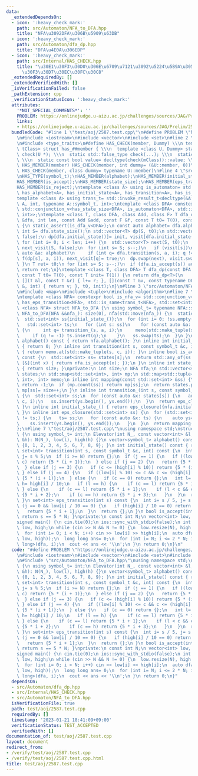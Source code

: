 ```yaml
---
data:
  _extendedDependsOn:
  - icon: ':heavy_check_mark:'
    path: src/Automaton/NFA_to_DFA.hpp
    title: "NFA\u3092DFA\u306B\u5909\u63DB"
  - icon: ':heavy_check_mark:'
    path: src/Automaton/dfa_dp.hpp
    title: "DFA\u4E0A\u306EDP"
  - icon: ':heavy_check_mark:'
    path: src/Internal/HAS_CHECK.hpp
    title: "\u30E1\u30F3\u30D0\u306E\u6709\u7121\u3092\u5224\u5B9A\u3059\u308B\u30C6\
      \u30F3\u30D7\u30EC\u30FC\u30C8"
  _extendedRequiredBy: []
  _extendedVerifiedWith: []
  _isVerificationFailed: false
  _pathExtension: cpp
  _verificationStatusIcon: ':heavy_check_mark:'
  attributes:
    '*NOT_SPECIAL_COMMENTS*': ''
    PROBLEM: https://onlinejudge.u-aizu.ac.jp/challenges/sources/JAG/Prelim/2587
    links:
    - https://onlinejudge.u-aizu.ac.jp/challenges/sources/JAG/Prelim/2587
  bundledCode: "#line 1 \"test/aoj/2587.test.cpp\"\n#define PROBLEM \"https://onlinejudge.u-aizu.ac.jp/challenges/sources/JAG/Prelim/2587\"\
    \n#include <iostream>\n#include <vector>\n#include <set>\n#line 2 \"src/Internal/HAS_CHECK.hpp\"\
    \n#include <type_traits>\n#define HAS_CHECK(member, Dummy) \\\n template <class\
    \ tClass> struct has_##member { \\\n  template <class U, Dummy> static std::true_type\
    \ check(U *); \\\n  static std::false_type check(...); \\\n  static tClass *mClass;\
    \ \\\n  static const bool value= decltype(check(mClass))::value; \\\n };\n#define\
    \ HAS_MEMBER(member) HAS_CHECK(member, int dummy= (&U::member, 0))\n#define HAS_TYPE(member)\
    \ HAS_CHECK(member, class dummy= typename U::member)\n#line 4 \"src/Automaton/dfa_dp.hpp\"\
    \nHAS_TYPE(symbol_t);\nHAS_MEMBER(alphabet);\nHAS_MEMBER(initial_state);\nHAS_MEMBER(transition);\n\
    HAS_MEMBER(is_accept);\nHAS_MEMBER(state_size);\nHAS_MEMBER(eps_transition);\n\
    HAS_MEMBER(is_reject);\ntemplate <class A> using is_automaton= std::conjunction<has_symbol_t<A>,\
    \ has_alphabet<A>, has_initial_state<A>, has_transition<A>, has_is_accept<A>>;\n\
    template <class A> using trans_t= std::invoke_result_t<decltype(&A::transition),\
    \ A, int, typename A::symbol_t, int>;\ntemplate <class DFA> constexpr bool is_dfa_v=\
    \ std::conjunction_v<has_state_size<DFA>, is_automaton<DFA>, std::is_same<trans_t<DFA>,\
    \ int>>;\ntemplate <class T, class DFA, class Add, class F> T dfa_dp(const DFA\
    \ &dfa, int len, const Add &add, const F &f, const T t0= T(0), const T init= T(1))\
    \ {\n static_assert(is_dfa_v<DFA>);\n const auto alphabet= dfa.alphabet();\n const\
    \ int S= dfa.state_size();\n std::vector<T> dp(S, t0);\n std::vector<char> visit(S,\
    \ false);\n dp[dfa.initial_state()]= init, visit[dfa.initial_state()]= true;\n\
    \ for (int i= 0; i < len; i++) {\n  std::vector<T> next(S, t0);\n  std::vector<char>\
    \ next_visit(S, false);\n  for (int s= S; s--;)\n   if (visit[s])\n    for (const\
    \ auto &a: alphabet)\n     if (int q= dfa.transition(s, a, i); q != -1) add(next[q],\
    \ f(dp[s], a, i)), next_visit[q]= true;\n  dp.swap(next), visit.swap(next_visit);\n\
    \ }\n T ret= t0;\n for (int s= S; s--;)\n  if (dfa.is_accept(s)) add(ret, dp[s]);\n\
    \ return ret;\n}\ntemplate <class T, class DFA> T dfa_dp(const DFA &dfa, int len,\
    \ const T t0= T(0), const T init= T(1)) {\n return dfa_dp<T>(\n     dfa, len,\
    \ [](T &l, const T &r) { l+= r; }, [](const T &v, const typename DFA::symbol_t\
    \ &, int) { return v; }, t0, init);\n}\n#line 3 \"src/Automaton/NFA_to_DFA.hpp\"\
    \n#include <map>\n#include <tuple>\n#include <algorithm>\n#line 7 \"src/Automaton/NFA_to_DFA.hpp\"\
    \ntemplate <class NFA> constexpr bool is_nfa_v= std::conjunction_v<is_automaton<NFA>,\
    \ has_eps_transition<NFA>, std::is_same<trans_t<NFA>, std::set<int>>>;\ntemplate\
    \ <class NFA> struct NFA_to_DFA {\n using symbol_t= typename NFA::symbol_t;\n\
    \ NFA_to_DFA(NFA &&nfa_): size(0), nfa(std::move(nfa_)) {\n  static_assert(is_nfa_v<NFA>);\n\
    \  std::set<int> ss{initial_state_()};\n  for (int i= 0; !ss.empty(); i++) {\n\
    \   std::set<int> ts;\n   for (int s: ss)\n    for (const auto &a: alphabet())\
    \ {\n     int q= transition_(s, a, i);\n     memo[std::make_tuple(s, a, i)]= q;\n\
    \     if (q != -1) ts.insert(q);\n    }\n   ss.swap(ts);\n  }\n }\n std::vector<symbol_t>\
    \ alphabet() const { return nfa.alphabet(); }\n inline int initial_state() const\
    \ { return 0; }\n inline int transition(int s, const symbol_t &c, int i) const\
    \ { return memo.at(std::make_tuple(s, c, i)); }\n inline bool is_accept(int s)\
    \ const {\n  std::set<int> ss= states[s];\n  return std::any_of(ss.begin(), ss.end(),\
    \ [&](int x) { return nfa.is_accept(x); });\n }\n inline int state_size() const\
    \ { return size; }\nprivate:\n int size;\n NFA nfa;\n std::vector<std::set<int>>\
    \ states;\n std::map<std::set<int>, int> mp;\n std::map<std::tuple<int, symbol_t,\
    \ int>, int> memo;\n inline int mapping(const std::set<int> &ss) {\n  if (ss.empty())\
    \ return -1;\n  if (mp.count(ss)) return mp[ss];\n  return states.push_back(ss),\
    \ mp[ss]= size++;\n }\n inline int transition_(int s, const symbol_t &c, int i)\
    \ {\n  std::set<int> ss;\n  for (const auto &x: states[s]) {\n   auto ys= nfa.transition(x,\
    \ c, i);\n   ss.insert(ys.begin(), ys.end());\n  }\n  return eps_closure(ss);\n\
    \ }\n inline int initial_state_() { return eps_closure({nfa.initial_state()});\
    \ }\n inline int eps_closure(std::set<int> ss) {\n  for (std::set<int> ts; ss\
    \ != ts;) {\n   ts= ss;\n   for (const auto &x: ts) {\n    auto ys= nfa.eps_transition(x);\n\
    \    ss.insert(ys.begin(), ys.end());\n   }\n  }\n  return mapping(ss);\n }\n\
    };\n#line 7 \"test/aoj/2587.test.cpp\"\nusing namespace std;\nstruct Elevator\
    \ {\n using symbol_t= int;\n Elevator(int N_, const vector<int> &l, const vector<int>\
    \ &h): N(N_), low(l), high(h) {}\n vector<symbol_t> alphabet() const { return\
    \ {0, 1, 2, 3, 4, 5, 6, 7, 8, 9}; }\n int initial_state() const { return 0; }\n\
    \ set<int> transition(int s, const symbol_t &c, int) const {\n  int i= s / 5,\
    \ j= s % 5;\n  if (i >= N) return {};\n  if (j == 1) {\n   if ((low[i] % 10) <=\
    \ c) return {5 * (i + 1)};\n  } else if (j == 2) {\n   return {5 * (i + 1)};\n\
    \  } else if (j == 3) {\n   if (c <= (high[i] % 10)) return {5 * (i + 1)};\n \
    \ } else if (j == 4) {\n   if ((low[i] % 10) <= c && c <= (high[i] % 10)) return\
    \ {5 * (i + 1)};\n  } else {\n   if (c == 0) return {};\n   int l= low[i] / 10,\
    \ h= high[i] / 10;\n   if (l == h) {\n    if (c == l) return {5 * i + 4};\n  \
    \ } else {\n    if (c == l) return {5 * i + 1};\n    if (l < c && c < h) return\
    \ {5 * i + 2};\n    if (c == h) return {5 * i + 3};\n   }\n  }\n  return {};\n\
    \ }\n set<int> eps_transition(int s) const {\n  int i= s / 5, j= s % 5;\n  if\
    \ (j == 0 && low[i] / 10 == 0) {\n   if (high[i] / 10 == 0) return {5 * i + 4};\n\
    \   return {5 * i + 1};\n  }\n  return {};\n }\n bool is_accept(int s) const {\
    \ return s == 5 * N; }\nprivate:\n const int N;\n vector<int> low, high;\n};\n\
    signed main() {\n cin.tie(0);\n ios::sync_with_stdio(false);\n int N;\n vector<int>\
    \ low, high;\n while (cin >> N && N != 0) {\n  low.resize(N), high.resize(N);\n\
    \  for (int i= 0; i < N; i++) cin >> low[i] >> high[i];\n  auto dfa= NFA_to_DFA(Elevator(N,\
    \ low, high));\n  long long ans= 0;\n  for (int i= N; i <= 2 * N; i++) ans+= dfa_dp<long\
    \ long>(dfa, i);\n  cout << ans << '\\n';\n }\n return 0;\n}\n"
  code: "#define PROBLEM \"https://onlinejudge.u-aizu.ac.jp/challenges/sources/JAG/Prelim/2587\"\
    \n#include <iostream>\n#include <vector>\n#include <set>\n#include \"src/Automaton/dfa_dp.hpp\"\
    \n#include \"src/Automaton/NFA_to_DFA.hpp\"\nusing namespace std;\nstruct Elevator\
    \ {\n using symbol_t= int;\n Elevator(int N_, const vector<int> &l, const vector<int>\
    \ &h): N(N_), low(l), high(h) {}\n vector<symbol_t> alphabet() const { return\
    \ {0, 1, 2, 3, 4, 5, 6, 7, 8, 9}; }\n int initial_state() const { return 0; }\n\
    \ set<int> transition(int s, const symbol_t &c, int) const {\n  int i= s / 5,\
    \ j= s % 5;\n  if (i >= N) return {};\n  if (j == 1) {\n   if ((low[i] % 10) <=\
    \ c) return {5 * (i + 1)};\n  } else if (j == 2) {\n   return {5 * (i + 1)};\n\
    \  } else if (j == 3) {\n   if (c <= (high[i] % 10)) return {5 * (i + 1)};\n \
    \ } else if (j == 4) {\n   if ((low[i] % 10) <= c && c <= (high[i] % 10)) return\
    \ {5 * (i + 1)};\n  } else {\n   if (c == 0) return {};\n   int l= low[i] / 10,\
    \ h= high[i] / 10;\n   if (l == h) {\n    if (c == l) return {5 * i + 4};\n  \
    \ } else {\n    if (c == l) return {5 * i + 1};\n    if (l < c && c < h) return\
    \ {5 * i + 2};\n    if (c == h) return {5 * i + 3};\n   }\n  }\n  return {};\n\
    \ }\n set<int> eps_transition(int s) const {\n  int i= s / 5, j= s % 5;\n  if\
    \ (j == 0 && low[i] / 10 == 0) {\n   if (high[i] / 10 == 0) return {5 * i + 4};\n\
    \   return {5 * i + 1};\n  }\n  return {};\n }\n bool is_accept(int s) const {\
    \ return s == 5 * N; }\nprivate:\n const int N;\n vector<int> low, high;\n};\n\
    signed main() {\n cin.tie(0);\n ios::sync_with_stdio(false);\n int N;\n vector<int>\
    \ low, high;\n while (cin >> N && N != 0) {\n  low.resize(N), high.resize(N);\n\
    \  for (int i= 0; i < N; i++) cin >> low[i] >> high[i];\n  auto dfa= NFA_to_DFA(Elevator(N,\
    \ low, high));\n  long long ans= 0;\n  for (int i= N; i <= 2 * N; i++) ans+= dfa_dp<long\
    \ long>(dfa, i);\n  cout << ans << '\\n';\n }\n return 0;\n}"
  dependsOn:
  - src/Automaton/dfa_dp.hpp
  - src/Internal/HAS_CHECK.hpp
  - src/Automaton/NFA_to_DFA.hpp
  isVerificationFile: true
  path: test/aoj/2587.test.cpp
  requiredBy: []
  timestamp: '2023-01-21 18:41:09+09:00'
  verificationStatus: TEST_ACCEPTED
  verifiedWith: []
documentation_of: test/aoj/2587.test.cpp
layout: document
redirect_from:
- /verify/test/aoj/2587.test.cpp
- /verify/test/aoj/2587.test.cpp.html
title: test/aoj/2587.test.cpp
---
```

